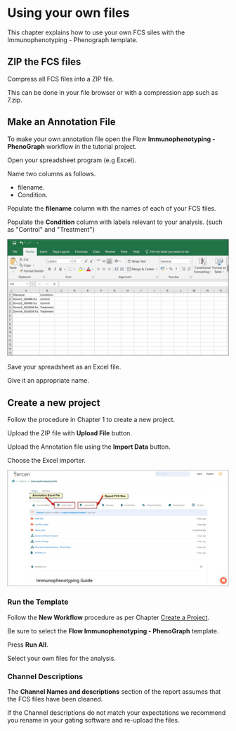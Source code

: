 # Using your own files

This chapter explains how to use your own FCS siles with the Immunophenotyping - Phenograph template.

## ZIP the FCS files

Compress all FCS files into a ZIP file.

This can be done in your file browser or with a compression app such as 7.zip.

## Make an Annotation File

To make your own annotation file open the Flow **Immunophenotyping - PhenoGraph** workflow in the tutorial project.

Open your spreadsheet program (e.g Excel).

Name two columns as follows.

- filename.
- Condition.

Populate the **filename** column with the names of each of your FCS files.

Populate the **Condition** column with labels relevant to your analysis. (such as "Control" and "Treatment")

![Screenshot](images/4_make_annotation.jpg)

Save your spreadsheet as an Excel file.

Give it an appropriate name.

## Create a new project

Follow the procedure in Chapter 1 to create a new project.

Upload the ZIP file with **Upload File** button.

Upload the Annotation file using the **Import Data** button.

Choose the Excel importer.

![Screenshot](images/4_uploads.jpg)

### Run the Template

Follow the **New Workflow** procedure as per Chapter [Create a Project](https://tercen.github.io/immunophenotyping_guide/pre-release/1_template/).

Be sure to select the **Flow Immunophenotyping - PhenoGraph** template.

Press **Run All**.

Select your own files for the analysis.

### Channel Descriptions

The **Channel Names and descriptions** section of the report assumes that the FCS files have been cleaned.

If the Channel descriptions do not match your expectations we recommend you rename in your gating software and re-upload the files.
